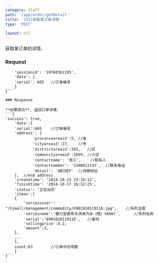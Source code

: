 ```yaml
---
category: Stuff
path: '/app/order/getDetail'
title: '[O3]获取某订单详情'
type: 'POST'

layout: nil
---
```


获取某订单的详情．

### Request

```{
    'sessionid': '10760362195',
    'data': {
	'serial': 665	//订单编号
    }
}```

### Response

**如果成功**, 返回订单详情．
```{
'success': true,
    'data':{
	'serial':665	//订单编号
	'address': {
	    	'provinceareaid':5,	//省
	    	'cityareaid':27,	//市
	    	'districtareaid':391,	//区
	    	'communityareaid':1659,	//小区
	    	'contactname': '张三',	//联系人
	    	'contactnumber': '1300012135',	//联系电话
	    	'detail': 'ABCDEF'	//详细地址
	},	//end address
	'createtime': '2014-10-15 23:10:12',
	'finishtime': '2014-10-17 16:32:25',
	'status': '正在出货'
	'items':[
	{
	    'seriescover': "/hjmall/management/commodity/6901010119116.jpg",	//系列主图
	    'seriesname':'健力宝香草冰淇淋汽水（瓶）560ml',		//系列名称
	    'serial':'6901010119116',	//条码
	    'sellingprice':4.2,
	    'amount':3,
	},
	...
	],
	count:63		//订单中总项数
    }
}```



